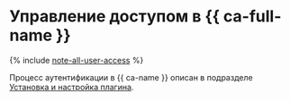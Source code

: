 # Управление доступом в {{ ca-full-name }}

{% include [note-all-user-access](../../_includes/code-assistant/note-all-user-access.md) %}

Процесс аутентификации в {{ ca-name }} описан в подразделе [Установка и настройка плагина](../quickstart.md#install-plugin).